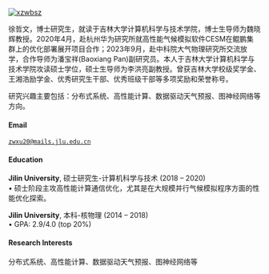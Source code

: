 [![xzwbsz](https://img.shields.io/badge/zhewen-github-blue?logo=github)](https://github.com/xzwbsz)


徐哲文，博士研究生，就读于吉林大学计算机科学与技术学院，博士生导师为魏晓辉教授。2020年4月，赴杭州华为研究所就高性能气候模拟软件CESM在鲲鹏集群上的优化部署展开项目合作；2023年9月，赴中科院大气物理研究所交流放学，合作导师为潘宝祥(Baoxiang Pan)副研究员。本人于吉林大学计算机科学与技术学院攻读硕士学位，硕士生导师为李洪亮副教授。曾获吉林大学校级奖学金、王湘浩励学金、优秀研究生干部、优秀班级干部等多项奖励和荣誉称号。

研究兴趣主要包括：分布式系统、高性能计算、数据驱动天气预报、图神经网络等方向。

#### Email  
<code>zwxu20@mails.jlu.edu.cn</code>  

#### Education  

**Jilin University**, 硕士研究生-计算机科学与技术 (2018 – 2020)  
• 硕士阶段主攻高性能计算通信优化，尤其是在大规模并行气候模拟程序方面的性能优化探索。

**Jilin University**, 本科-核物理 (2014 – 2018)  
• GPA: 2.9/4.0 (top 20%)  

#### Research Interests  
分布式系统、高性能计算、数据驱动天气预报、图神经网络等
